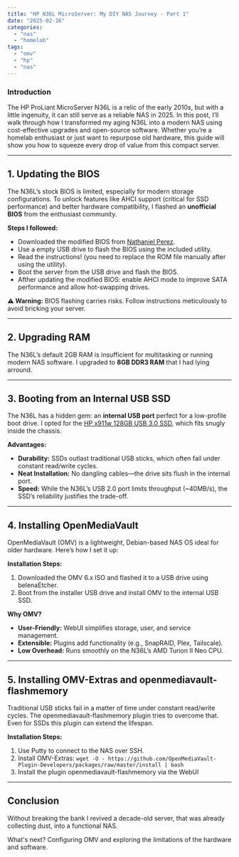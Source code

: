 ```yaml
---
title: "HP N36L MicroServer: My DIY NAS Journey - Part 1"
date: "2025-02-16"
categories: 
  - "nas"
  - "homelab"
tags: 
  - "omv"
  - "hp"
  - "nas"
---
```


### **Introduction**  
The HP ProLiant MicroServer N36L is a relic of the early 2010s, but with a little ingenuity, it can still serve as a reliable NAS in 2025. In this post, I’ll walk through how I transformed my aging N36L into a modern NAS using cost-effective upgrades and open-source software. Whether you’re a homelab enthusiast or just want to repurpose old hardware, this guide will show you how to squeeze every drop of value from this compact server.  

---

## **1. Updating the BIOS**  
The N36L’s stock BIOS is limited, especially for modern storage configurations. To unlock features like AHCI support (critical for SSD performance) and better hardware compatibility, I flashed an **unofficial BIOS** from the enthusiast community.  

**Steps I followed:**  
- Downloaded the modified BIOS from [Nathaniel Perez](https://www.nathanielperez.us/blog/hp-proliant-n40l-bios-modification-guide).  
- Use a empty USB drive  to flash the BIOS using the included utility.
- Read the instructions! (you need to replace the ROM file manually after using the utility).
- Boot the server from the USB drive and flash the BIOS. 
- Afther updating the modified BIOS: enable AHCI mode to improve SATA performance and allow hot-swapping drives.  

**⚠️ Warning:** BIOS flashing carries risks. Follow instructions meticulously to avoid bricking your server.  

---

## **2. Upgrading RAM**  
The N36L’s default 2GB RAM is insufficient for multitasking or running modern NAS software. I upgraded to **8GB DDR3 RAM** that I had lying arround.  

---

## **3. Booting from an Internal USB SSD**  
The N36L has a hidden gem: an **internal USB port** perfect for a low-profile boot drive. I opted for the [HP x911w 128GB USB 3.0 SSD](https://www.amazon.com.be/dp/B0B1WSTNBL?ref=ppx_yo2ov_dt_b_fed_asin_title&th=1), which fits snugly inside the chassis.  

**Advantages:**  
- **Durability:** SSDs outlast traditional USB sticks, which often fail under constant read/write cycles.  
- **Neat Installation:** No dangling cables—the drive sits flush in the internal port.  
- **Speed:** While the N36L’s USB 2.0 port limits throughput (~40MB/s), the SSD’s reliability justifies the trade-off.  

---

## **4. Installing OpenMediaVault**  
OpenMediaVault (OMV) is a lightweight, Debian-based NAS OS ideal for older hardware. Here’s how I set it up:  

**Installation Steps:**  
1. Downloaded the OMV 6.x ISO and flashed it to a USB drive using belenaEtcher.  
2. Boot from the installer USB drive and install OMV to the internal USB SSD.  

**Why OMV?**  
- **User-Friendly:** WebUI simplifies storage, user, and service management.  
- **Extensible:** Plugins add functionality (e.g., SnapRAID, Plex, Tailscale).  
- **Low Overhead:** Runs smoothly on the N36L’s AMD Turion II Neo CPU.  

---

## **5. Installing OMV-Extras and openmediavault-flashmemory**  
Traditional USB sticks fail in a matter of time under constant read/write cycles. The openmediavault-flashmemory plugin tries to overcome that. Even for SSDs this plugin can extend the lifespan.

**Installation Steps:**  
1. Use Putty to connect to the NAS over SSH.
2. Install OMV-Extras: ```wget -O - https://github.com/OpenMediaVault-Plugin-Developers/packages/raw/master/install | bash```
3. Install the plugin openmediavault-flashmemory via the WebUI

---

## **Conclusion**  
Without breaking the bank I revived a decade-old server, that was already collecting dust, into a functional NAS. 

What's next? Configuring OMV and exploring the limitations of the hardware and software.


